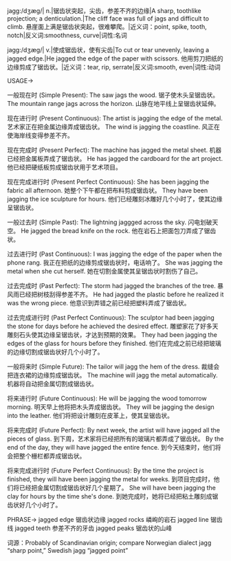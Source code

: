 jagg:/dʒæɡ/| n.|锯齿状突起，尖齿，参差不齐的边缘|A sharp, toothlike projection; a denticulation.|The cliff face was full of jags and difficult to climb. 悬崖面上满是锯齿状突起，很难攀爬。|近义词：point, spike, tooth, notch|反义词:smoothness, curve|词性:名词

jagg:/dʒæɡ/| v.|使成锯齿状，使有尖齿|To cut or tear unevenly, leaving a jagged edge.|He jagged the edge of the paper with scissors. 他用剪刀把纸的边缘剪成了锯齿状。|近义词：tear, rip, serrate|反义词:smooth, even|词性:动词

USAGE->

一般现在时 (Simple Present):
The saw jags the wood.  锯子使木头呈锯齿状。
The mountain range jags across the horizon. 山脉在地平线上呈锯齿状延伸。

现在进行时 (Present Continuous):
The artist is jagging the edge of the metal. 艺术家正在把金属边缘弄成锯齿状。
The wind is jagging the coastline. 风正在使海岸线变得参差不齐。


现在完成时 (Present Perfect):
The machine has jagged the metal sheet. 机器已经把金属板弄成了锯齿状。
He has jagged the cardboard for the art project. 他已经把硬纸板剪成锯齿状用于艺术项目。


现在完成进行时 (Present Perfect Continuous):
She has been jagging the fabric all afternoon. 她整个下午都在把布料剪成锯齿状。
They have been jagging the ice sculpture for hours. 他们已经雕刻冰雕好几个小时了，使其边缘呈锯齿状。


一般过去时 (Simple Past):
The lightning jaggged across the sky. 闪电划破天空。
He jagged the bread knife on the rock. 他在岩石上把面包刀弄成了锯齿状。


过去进行时 (Past Continuous):
I was jagging the edge of the paper when the phone rang. 我正在把纸的边缘剪成锯齿状时，电话响了。
She was jagging the metal when she cut herself.  她在切割金属使其呈锯齿状时割伤了自己。


过去完成时 (Past Perfect):
The storm had jagged the branches of the tree.  暴风雨已经把树枝刮得参差不齐。
He had jagged the plastic before he realized it was the wrong piece. 他意识到弄错之前已经把塑料弄成了锯齿状。


过去完成进行时 (Past Perfect Continuous):
The sculptor had been jagging the stone for days before he achieved the desired effect.  雕塑家花了好多天雕刻石头使其边缘呈锯齿状，才达到预期的效果。
They had been jagging the edges of the glass for hours before they finished.  他们在完成之前已经把玻璃的边缘切割成锯齿状好几个小时了。


一般将来时 (Simple Future):
The tailor will jagg the hem of the dress. 裁缝会把连衣裙的边缘剪成锯齿状。
The machine will jagg the metal automatically. 机器将自动把金属切割成锯齿状。


将来进行时 (Future Continuous):
He will be jagging the wood tomorrow morning. 明天早上他将把木头弄成锯齿状。
They will be jagging the design into the leather. 他们将把设计雕刻在皮革上，使其呈锯齿状。


将来完成时 (Future Perfect):
By next week, the artist will have jagged all the pieces of glass.  到下周，艺术家将已经把所有的玻璃片都弄成了锯齿状。
By the end of the day, they will have jagged the entire fence. 到今天结束时，他们将会把整个栅栏都弄成锯齿状。


将来完成进行时 (Future Perfect Continuous):
By the time the project is finished, they will have been jagging the metal for weeks. 到项目完成时，他们将已经把金属切割成锯齿状好几个星期了。
She will have been jagging the clay for hours by the time she's done. 到她完成时，她将已经把粘土雕刻成锯齿状好几个小时了。



PHRASE->
jagged edge  锯齿状边缘
jagged rocks 嶙峋的岩石
jagged line  锯齿线
jagged teeth 参差不齐的牙齿
jagged peaks 锯齿状的山峰


词源：Probably of Scandinavian origin; compare Norwegian dialect jagg “sharp point,” Swedish jagg “jagged point”
